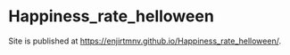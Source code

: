 # Happiness_rate_helloween
Site is published at https://enjirtmnv.github.io/Happiness_rate_helloween/.
